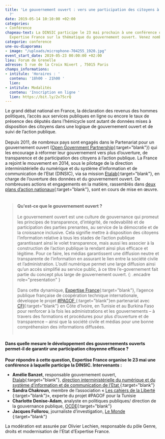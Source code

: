 ```yaml
---
title: 'Le gouvernement ouvert : vers une participation des citoyens à l''action publique
  ?'
date: 2019-05-14 10:10:00 +02:00
categories:
- Conférence
chapeau-text: La DINSIC participe le 23 mai prochain à une conférence organisée par
  Expertise France sur la thématique du gouvernement ouvert. Venez nombreux !
categorie: conference
une-ou-diaporama:
- image: "/uploads/microphone-704255_1920.jpg"
event_start_date: 2019-05-23 00:00:00 +02:00
lieu: Forum de Grenelle
adresse: 5 rue de la Croix Nivert , 75015 Paris
champs_informations:
- intitule: 'Horaires : '
  contenu: '18h00 - 21h00 '
  lien:
- intitule: Modalités
  contenu: 'Inscription en ligne '
  lien: https://bit.ly/2v75crQ
---
```


Le grand débat national en France, la déclaration des revenus des hommes politiques, l’accès aux services publiques en ligne ou encore le taux de présence des députés dans l’hémicycle sont autant de données mises à disposition des citoyens dans une logique de gouvernement ouvert et de suivi de l’action publique.
<br><br>
Depuis 2011, de nombreux pays sont engagés dans le Partenariat pour un gouvernement ouvert ([Open Government Partnership](https://www.opengovpartnership.org/){:target="blank"}) qui les encourage à réformer leur gouvernement vers plus d’ouverture, de transparence et de participation des citoyens à l’action publique. La France a rejoint le mouvement en 2014, sous le pilotage de la direction interministérielle du numérique et du système d’information et de communication de l’Etat (DINSIC), via sa mission [Etalab](http://www.etalab.gouv.fr/){:target="blank"}, en charge de l’ouverture des données et du gouvernement ouvert. De nombreuses actions et engagements en la matière, rassemblés dans [deux plans d’action nationaux](https://www.etalab.gouv.fr/plan-daction-national){:target="blank"}, sont en cours de mise en œuvre.
<br><br>

>#### Qu'est-ce que le gouvernement ouvert ?
>Le gouvernement ouvert est une culture de gouvernance qui promeut les principes de transparence, d’intégrité, de redevabilité et de participation des parties prenantes, au service de la démocratie et de la croissance inclusive. Cela signifie mettre à disposition des citoyens l’information relative à tous les stades de l’action publique garantissant ainsi le volet transparence, mais aussi les associer à la construction de l’action publique la rendant ainsi plus efficace et légitime. Pour ce faire, les médias garantissent une diffusion neutre et transparente de l’information en assurant le lien entre la société civile et l’administration. L’outil numérique permet une large diffusion ainsi qu’un accès simplifié au service public, à ce titre l’e-governement fait partie du concept plus large de gouvernement ouvert.
{: .encadre role="presentation" }
<br><br>
Dans cette dynamique, [Expertise France](https://www.expertisefrance.fr/){:target="blank"}, l’agence publique française de coopération technique internationale, développe le projet [#PAGOF ](https://www.expertisefrance.fr/fiche-projet?id=706416){:target="blank"}en partenariat avec [CFI](https://www.cfi.fr/fr){:target="blank"} en Côte d’Ivoire, en Tunisie et au Burkina Faso pour renforcer à la fois les administrations et les gouvernements – à travers des formations et procédures pour plus d’ouverture et de transparence – ainsi que la société civile et médias pour une bonne compréhension des informations diffusées.
<br> <br>
#### Dans quelle mesure le développement des gouvernements ouverts permet-il de garantir une participation citoyenne efficace ?

**Pour répondre à cette question, Expertise France organise le 23 mai une conférence à laquelle participe la DINSIC. Intervenants :**
<br>
* **Amélie Banzet**, responsable gouvernement ouvert, [Etalab](http://www.etalab.gouv.fr/){:target="blank"}, [direction interministérielle du numérique et du système d’information et de communication de l’Etat
](https://www.numerique.gouv.fr/){:target="blank"}
* **Sandra Chakroun**, membre de l’association « [Les cahiers de la Liberté ](https://www.cahiersdelaliberte.org/){:target="blank"}», experte du projet #PAGOF pour la Tunisie
* **Charlotte Denise-Adam**, analyste en politiques publiques/ direction de la gouvernance publique, [OCDE](https://www.oecd.org/fr/){:target="blank"}
* **Jacques Follorou**, journaliste d’investigation, [Le Monde ](https://www.lemonde.fr/){:target="blank"}

La modération est assurée par Olivier Lechien, responsable du pôle Genre, droits et modernisation de l'Etat d’Expertise France.
